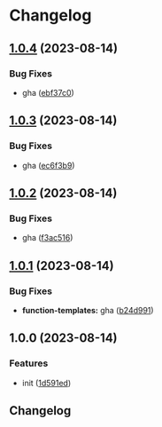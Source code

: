 # Changelog

## [1.0.4](https://github.com/switchboard-xyz/function-templates/compare/v1.0.3...v1.0.4) (2023-08-14)


### Bug Fixes

* gha ([ebf37c0](https://github.com/switchboard-xyz/function-templates/commit/ebf37c0fed7952742f8b12d920102b0165996a99))

## [1.0.3](https://github.com/switchboard-xyz/function-templates/compare/v1.0.2...v1.0.3) (2023-08-14)


### Bug Fixes

* gha ([ec6f3b9](https://github.com/switchboard-xyz/function-templates/commit/ec6f3b9973d9f42696ee4565be722f211a4ee0a8))

## [1.0.2](https://github.com/switchboard-xyz/function-templates/compare/v1.0.1...v1.0.2) (2023-08-14)


### Bug Fixes

* gha ([f3ac516](https://github.com/switchboard-xyz/function-templates/commit/f3ac516fd39ea1186845f9ee63b5b50deabca56b))

## [1.0.1](https://github.com/switchboard-xyz/function-templates/compare/v1.0.0...v1.0.1) (2023-08-14)


### Bug Fixes

* **function-templates:** gha ([b24d991](https://github.com/switchboard-xyz/function-templates/commit/b24d9919659a3d7a4c3326abb6dbc7172ec9ebc6))

## 1.0.0 (2023-08-14)


### Features

* init ([1d591ed](https://github.com/switchboard-xyz/function-templates/commit/1d591edb66851dfad6e5231ddb96a8d0498d0683))

## Changelog
